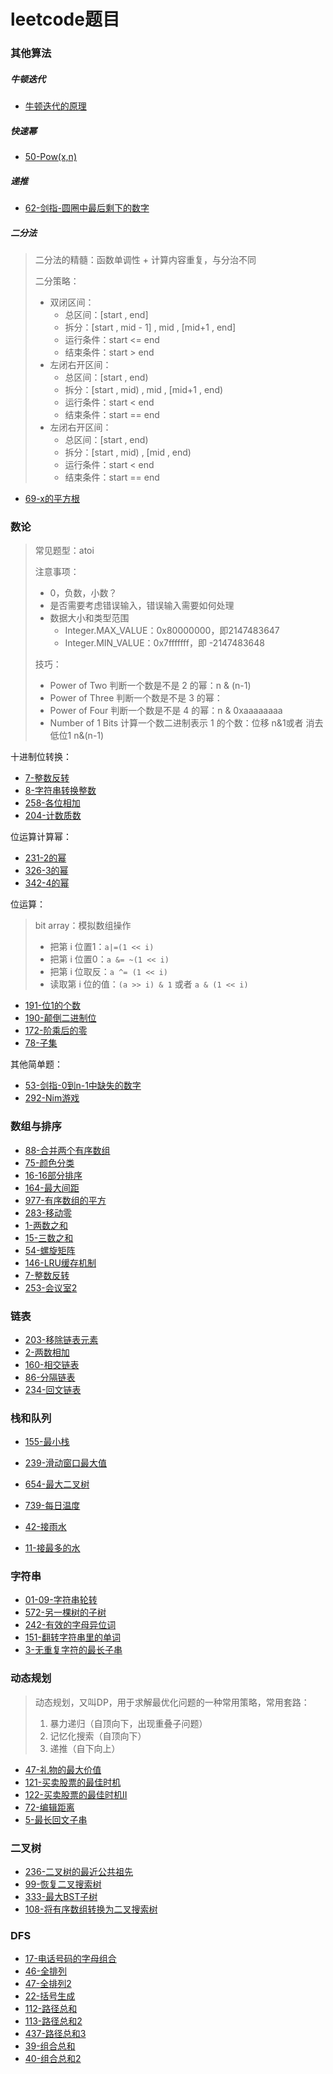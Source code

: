 # leetcode题目

### 其他算法

##### 牛顿迭代

- [牛顿迭代的原理](./牛顿迭代的原理.md)

##### 快速幂

- [50-Pow(x,n)](./50-Pow(x,n).md)

##### 递推

- [62-剑指-圆圈中最后剩下的数字](./62-剑指-圆圈中最后剩下的数字.md)

##### 二分法

> 二分法的精髓：函数单调性 + 计算内容重复，与分治不同
>
> 二分策略：
>
> - 双闭区间：
>   - 总区间：[start , end] 
>   - 拆分：[start , mid - 1] , mid , [mid+1 , end]
>   - 运行条件：start <= end
>   - 结束条件：start > end
> - 左闭右开区间：
>   - 总区间：[start , end) 
>   - 拆分：[start , mid) , mid , [mid+1 , end)
>   - 运行条件：start < end
>   - 结束条件：start == end
> - 左闭右开区间：
>   - 总区间：[start , end) 
>   - 拆分：[start , mid) ,  [mid , end)
>   - 运行条件：start < end
>   - 结束条件：start == end

- [69-x的平方根](./69-x的平方根.md)

### 数论

> 常见题型：atoi
>
> 注意事项：
>
> - 0，负数，小数？
> - 是否需要考虑错误输入，错误输入需要如何处理
> - 数据大小和类型范围
>   - Integer.MAX_VALUE：0x80000000，即2147483647
>   - Integer.MIN_VALUE：0x7fffffff，即 -2147483648
>
> 技巧：
>
> - Power of Two 判断一个数是不是 2 的幂：n & (n-1)
> - Power of Three 判断一个数是不是 3 的幂：
> - Power of Four 判断一个数是不是 4 的幂：n & 0xaaaaaaaa
> - Number of 1 Bits 计算一个数二进制表示 1 的个数：位移 n&1或者 消去低位1 n&(n-1)

十进制位转换：

- [7-整数反转](./7-整数反转.md)
- [8-字符串转换整数](./8-字符串转换整数.md)
- [258-各位相加](./258-各位相加.md)
- [204-计数质数](./204-计数质数.md)

位运算计算幂：

- [231-2的幂](./231-2的幂.md)
- [326-3的幂](./326-3的幂.md)
- [342-4的幂](./342-4的幂.md)

位运算：

> bit array：模拟数组操作
>
> - 把第 i 位置1：`a|=(1 << i)`
> - 把第 i 位置0：`a &= ~(1 << i)`
> - 把第 i 位取反：`a ^= (1 << i)`
> - 读取第 i 位的值：`(a >> i) & 1` 或者 `a & (1 << i)`

- [191-位1的个数](./191-位1的个数.md)
- [190-颠倒二进制位](./190-颠倒二进制位.md)
- [172-阶乘后的零](./172-阶乘后的零.md)
- [78-子集](./78-子集.md)

其他简单题：

- [53-剑指-0到n-1中缺失的数字](./53-剑指-0到n-1中缺失的数字.md)
- [292-Nim游戏](./292-Nim游戏.md)

### 数组与排序

- [88-合并两个有序数组](./88-合并两个有序数组.md)
- [75-颜色分类](./75-颜色分类.md)
- [16-16部分排序](./16-16部分排序.md)
- [164-最大间距](./164-最大间距.md)
- [977-有序数组的平方](./977-有序数组的平方.md)
- [283-移动零](./283-移动零.md)
- [1-两数之和](./1-两数之和.md)
- [15-三数之和](./15-三数之和.md)
- [54-螺旋矩阵](./54-螺旋矩阵.md)
- [146-LRU缓存机制](./146-LRU缓存机制.md)
- [7-整数反转](./7-整数反转.md)
- [253-会议室2](./253-会议室2.md)

### 链表

- [203-移除链表元素](./203-移除链表元素.md)
- [2-两数相加](./2-两数相加.md)
- [160-相交链表](./160-相交链表.md)
- [86-分隔链表](./86-分隔链表.md)
- [234-回文链表](./234-回文链表.md)

### 栈和队列

- [155-最小栈](./155-最小栈.md)

- [239-滑动窗口最大值](./239-滑动窗口最大值.md)
- [654-最大二叉树](./654-最大二叉树.md)
- [739-每日温度](./739-每日温度.md)
- [42-接雨水](./42-接雨水.md)
- [11-接最多的水](./11-接最多的水.md)

### 字符串

- [01-09-字符串轮转](./01-09-字符串轮转.md)
- [572-另一棵树的子树](./572-另一棵树的子树.md)
- [242-有效的字母异位词](./242-有效的字母异位词.md)
- [151-翻转字符串里的单词](./151-翻转字符串里的单词.md)
- [3-无重复字符的最长子串](./3-无重复字符的最长子串.md)

### 动态规划

> 动态规划，又叫DP，用于求解最优化问题的一种常用策略，常用套路：
>
> 1. 暴力递归（自顶向下，出现重叠子问题）
> 2. 记忆化搜索（自顶向下）
> 3. 递推（自下向上）

- [47-礼物的最大价值](./47-礼物的最大价值.md)
- [121-买卖股票的最佳时机](./121-买卖股票的最佳时机.md)
- [122-买卖股票的最佳时机II](./122-买卖股票的最佳时机II.md)
- [72-编辑距离](./72-编辑距离.md)
- [5-最长回文子串](./5-最长回文子串.md)

### 二叉树

- [236-二叉树的最近公共祖先](./236-二叉树的最近公共祖先.md)
- [99-恢复二叉搜索树](./99-恢复二叉搜索树.md)
- [333-最大BST子树](./333-最大BST子树.md)
- [108-将有序数组转换为二叉搜索树](./108-将有序数组转换为二叉搜索树.md)

### DFS

- [17-电话号码的字母组合](./17-电话号码的字母组合.md)
- [46-全排列](./46-全排列.md)
- [47-全排列2](./47-全排列2.md)
- [22-括号生成](./22-括号生成.md)
- [112-路径总和](./112-路径总和.md)
- [113-路径总和2](./113-路径总和2.md)
- [437-路径总和3](./437-路径总和3.md)
- [39-组合总和](./39-组合总和.md)
- [40-组合总和2](./40-组合总和2.md)